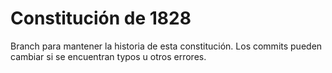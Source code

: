 # Constitución de 1828

Branch para mantener la historia de esta constitución. Los commits pueden cambiar si se encuentran typos u otros errores.
